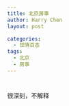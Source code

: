 ```yaml
---
title: 北京房事
author: Harry Chen
layout: post

categories:
  - 世情百态
tags:
  - 北京
  - 房事
---
```

# 

很深刻，不解释

